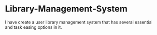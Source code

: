 # Library-Management-System
I have create a user library management system that has several essential and task easing options in it.

